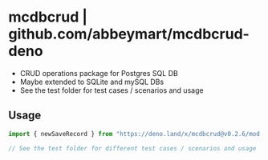 # mcdbcrud | github.com/abbeymart/mcdbcrud-deno

- CRUD operations package for Postgres SQL DB
- Maybe extended to SQLite and mySQL DBs
- See the test folder for test cases / scenarios and usage

## Usage

```ts
import { newSaveRecord } from "https://deno.land/x/mcdbcrud@v0.2.6/mod.ts";

// See the test folder for different test cases / scenarios and usage
```
